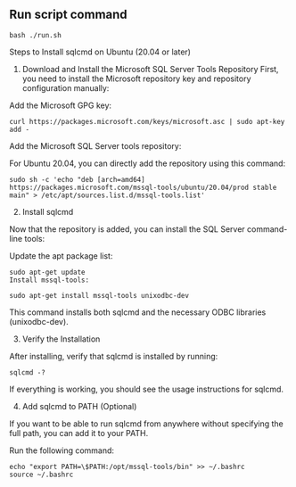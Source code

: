 ## Run script command
```
bash ./run.sh
```


Steps to Install sqlcmd on Ubuntu (20.04 or later)
1. Download and Install the Microsoft SQL Server Tools Repository
   First, you need to install the Microsoft repository key and repository configuration manually:

Add the Microsoft GPG key:

```
curl https://packages.microsoft.com/keys/microsoft.asc | sudo apt-key add -
```
Add the Microsoft SQL Server tools repository:

For Ubuntu 20.04, you can directly add the repository using this command:

```
sudo sh -c 'echo "deb [arch=amd64] https://packages.microsoft.com/mssql-tools/ubuntu/20.04/prod stable main" > /etc/apt/sources.list.d/mssql-tools.list'
```

2. Install sqlcmd
   
Now that the repository is added, you can install the SQL Server command-line tools:

Update the apt package list:
```
sudo apt-get update
Install mssql-tools:
```

```
sudo apt-get install mssql-tools unixodbc-dev
```
This command installs both sqlcmd and the necessary ODBC libraries (unixodbc-dev).

3. Verify the Installation

After installing, verify that sqlcmd is installed by running:

```
sqlcmd -?
```
If everything is working, you should see the usage instructions for sqlcmd.

4. Add sqlcmd to PATH (Optional)

If you want to be able to run sqlcmd from anywhere without specifying the full path, you can add it to your PATH.

Run the following command:

```
echo "export PATH=\$PATH:/opt/mssql-tools/bin" >> ~/.bashrc
source ~/.bashrc
```